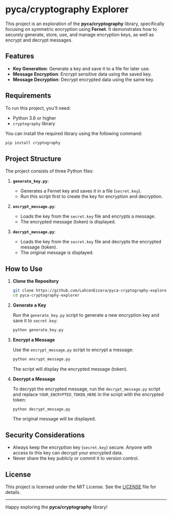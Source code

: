 # pyca/cryptography Explorer

This project is an exploration of the **pyca/cryptography** library, specifically focusing on symmetric encryption using **Fernet**. It demonstrates how to securely generate, store, use, and manage encryption keys, as well as encrypt and decrypt messages.

## Features

- **Key Generation**: Generate a key and save it to a file for later use.
- **Message Encryption**: Encrypt sensitive data using the saved key.
- **Message Decryption**: Decrypt encrypted data using the same key.

## Requirements

To run this project, you'll need:

- Python 3.6 or higher
- `cryptography` library

You can install the required library using the following command:

```bash
pip install cryptography
```

## Project Structure

The project consists of three Python files:

1. **`generate_key.py`**:
   - Generates a Fernet key and saves it in a file (`secret.key`).
   - Run this script first to create the key for encryption and decryption.

2. **`encrypt_message.py`**:
   - Loads the key from the `secret.key` file and encrypts a message.
   - The encrypted message (token) is displayed.

3. **`decrypt_message.py`**:
   - Loads the key from the `secret.key` file and decrypts the encrypted message (token).
   - The original message is displayed.

## How to Use

1. **Clone the Repository**

   ```bash
   git clone https://github.com/LahcenEzzara/pyca-cryptography-explorer.git
   cd pyca-cryptography-explorer
   ```

2. **Generate a Key**

   Run the `generate_key.py` script to generate a new encryption key and save it to `secret.key`:

   ```bash
   python generate_key.py
   ```

3. **Encrypt a Message**

   Use the `encrypt_message.py` script to encrypt a message:

   ```bash
   python encrypt_message.py
   ```

   The script will display the encrypted message (token).

4. **Decrypt a Message**

   To decrypt the encrypted message, run the `decrypt_message.py` script and replace `YOUR_ENCRYPTED_TOKEN_HERE` in the script with the encrypted token:

   ```bash
   python decrypt_message.py
   ```

   The original message will be displayed.

## Security Considerations

- Always keep the encryption key (`secret.key`) secure. Anyone with access to this key can decrypt your encrypted data.
- Never share the key publicly or commit it to version control.

## License

This project is licensed under the MIT License. See the [LICENSE](LICENSE) file for details.

---

Happy exploring the **pyca/cryptography** library!